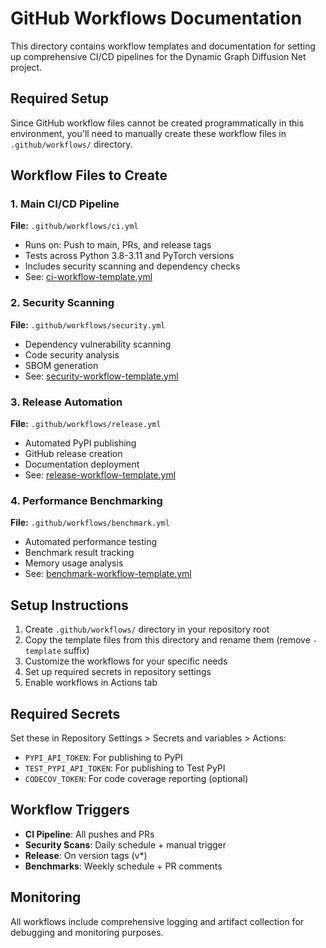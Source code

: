 # GitHub Workflows Documentation

This directory contains workflow templates and documentation for setting up comprehensive CI/CD pipelines for the Dynamic Graph Diffusion Net project.

## Required Setup

Since GitHub workflow files cannot be created programmatically in this environment, you'll need to manually create these workflow files in `.github/workflows/` directory.

## Workflow Files to Create

### 1. Main CI/CD Pipeline
**File:** `.github/workflows/ci.yml`
- Runs on: Push to main, PRs, and release tags
- Tests across Python 3.8-3.11 and PyTorch versions
- Includes security scanning and dependency checks
- See: [ci-workflow-template.yml](./ci-workflow-template.yml)

### 2. Security Scanning
**File:** `.github/workflows/security.yml`
- Dependency vulnerability scanning
- Code security analysis
- SBOM generation
- See: [security-workflow-template.yml](./security-workflow-template.yml)

### 3. Release Automation
**File:** `.github/workflows/release.yml`
- Automated PyPI publishing
- GitHub release creation
- Documentation deployment
- See: [release-workflow-template.yml](./release-workflow-template.yml)

### 4. Performance Benchmarking
**File:** `.github/workflows/benchmark.yml`
- Automated performance testing
- Benchmark result tracking
- Memory usage analysis
- See: [benchmark-workflow-template.yml](./benchmark-workflow-template.yml)

## Setup Instructions

1. Create `.github/workflows/` directory in your repository root
2. Copy the template files from this directory and rename them (remove `-template` suffix)
3. Customize the workflows for your specific needs
4. Set up required secrets in repository settings
5. Enable workflows in Actions tab

## Required Secrets

Set these in Repository Settings > Secrets and variables > Actions:

- `PYPI_API_TOKEN`: For publishing to PyPI
- `TEST_PYPI_API_TOKEN`: For publishing to Test PyPI
- `CODECOV_TOKEN`: For code coverage reporting (optional)

## Workflow Triggers

- **CI Pipeline**: All pushes and PRs
- **Security Scans**: Daily schedule + manual trigger
- **Release**: On version tags (v*)
- **Benchmarks**: Weekly schedule + PR comments

## Monitoring

All workflows include comprehensive logging and artifact collection for debugging and monitoring purposes.